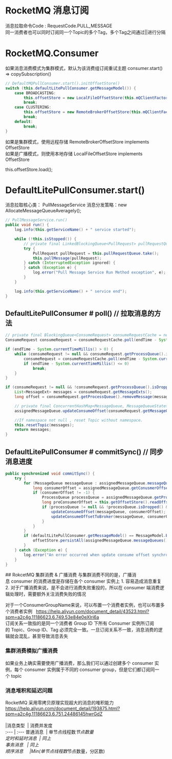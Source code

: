 # RocketMQ 消息订阅
消息拉取命令Code : RequestCode.PULL_MESSAGE  
同一消费者也可以同时订阅同一个Topic的多个Tag，多个Tag之间通过||进行分隔

# RocketMQ.Consumer 
如果消息消费模式为集群模式，默认为该消费组订阅重试主题 consumer.start() => copySubscription()
```java
// DefaultMQPullConsumer.start().initOffsetStore()
switch (this.defaultLitePullConsumer.getMessageModel()) {
    case BROADCASTING:
        this.offsetStore = new LocalFileOffsetStore(this.mQClientFactory, this.defaultLitePullConsumer.getConsumerGroup());
        break;
    case CLUSTERING:
        this.offsetStore = new RemoteBrokerOffsetStore(this.mQClientFactory, this.defaultLitePullConsumer.getConsumerGroup());
        break;
    default:
        break;
}
```
如果是集群模式，使用远程存储 RemoteBrokerOffsetStore implements OffsetStore  
如果是广播模式，则使用本地存储 LocalFileOffsetStore implements OffsetStore 

this.offsetStore.load();

# DefaultLitePullConsumer.start()
消息拉取核心类： PullMessageService
消息分发策略：new AllocateMessageQueueAveragely();
```java
// PullMessageService.run()
public void run() {
    log.info(this.getServiceName() + " service started");

    while (!this.isStopped()) {
        // private final LinkedBlockingQueue<PullRequest> pullRequestQueue = new LinkedBlockingQueue<PullRequest>();
        try {
            PullRequest pullRequest = this.pullRequestQueue.take();
            this.pullMessage(pullRequest);
        } catch (InterruptedException ignored) {
        } catch (Exception e) {
            log.error("Pull Message Service Run Method exception", e);
        }
    }

    log.info(this.getServiceName() + " service end");
}
```

## DefaultLitePullConsumer # poll() // 拉取消息的方法
```java
// private final BlockingQueue<ConsumeRequest> consumeRequestCache = new LinkedBlockingQueue<ConsumeRequest>();
ConsumeRequest consumeRequest = consumeRequestCache.poll(endTime - System.currentTimeMillis(), TimeUnit.MILLISECONDS);

if (endTime - System.currentTimeMillis() > 0) {
    while (consumeRequest != null && consumeRequest.getProcessQueue().isDropped()) {
        consumeRequest = consumeRequestCache.poll(endTime - System.currentTimeMillis(), TimeUnit.MILLISECONDS);
        if (endTime - System.currentTimeMillis() <= 0)
            break;
    }
}

if (consumeRequest != null && !consumeRequest.getProcessQueue().isDropped()) {
    List<MessageExt> messages = consumeRequest.getMessageExts();
    long offset = consumeRequest.getProcessQueue().removeMessage(messages);

    // private final ConcurrentHashMap<MessageQueue, MessageQueueState> assignedMessageQueueState;
    assignedMessageQueue.updateConsumeOffset(consumeRequest.getMessageQueue(), offset);

    //If namespace not null , reset Topic without namespace.
    this.resetTopic(messages);
    return messages;
}
```

## DefaultLitePullConsumer # commitSync() // 同步消息进度
```java
public synchronized void commitSync() {
    try {
        for (MessageQueue messageQueue : assignedMessageQueue.messageQueues()) {
            long consumerOffset = assignedMessageQueue.getConusmerOffset(messageQueue);
            if (consumerOffset != -1) {
                ProcessQueue processQueue = assignedMessageQueue.getProcessQueue(messageQueue);
                long preConsumerOffset = this.getOffsetStore().readOffset(messageQueue, ReadOffsetType.READ_FROM_MEMORY);
                if (processQueue != null && !processQueue.isDropped() && consumerOffset != preConsumerOffset) {
                    updateConsumeOffset(messageQueue, consumerOffset);
                    updateConsumeOffsetToBroker(messageQueue, consumerOffset, false);
                }
            }
        }
        if (defaultLitePullConsumer.getMessageModel() == MessageModel.BROADCASTING) {
            offsetStore.persistAll(assignedMessageQueue.messageQueues());
        }
    } catch (Exception e) {
        log.error("An error occurred when update consume offset synchronously.", e);
    }
}
```

## RokcetMQ 集群消费 & 广播消费
与集群消费不同的是，广播消息 consumer 的消费进度是存储在各个 consumer 实例上
1. 容易造成消息重复
2. 对于广播消费来说，是不会进行消费失败重投的，所以在 consumer 端消费逻辑处理时，需要额外关注消费失败的情况

对于一个ConsumerGroupName来说，可以布置一个消费者实例，也可以布置多个消费者实例  
https://help.aliyun.com/document_detail/43523.html?spm=a2c4g.11186623.6.749.53e84e0eXIri6a  
订阅关系一致指的是同一个消费者 Group ID 下所有 Consumer 实例所订阅的 Topic、Group ID、Tag 必须完全一致。一旦订阅关系不一致，消息消费的逻辑就会混乱，甚至导致消息丢失  

### 集群消费模拟广播消费
如果业务上确实需要使用广播消费，那么我们可以通过创建多个 consumer 实例，每个 consumer 实例属于不同的 consumer group，但是它们都订阅同一个 topic

### 消息堆积和延迟问题
RocketMQ 采用零拷贝原理实现超大的消息的堆积能力  
https://help.aliyun.com/document_detail/193875.html?spm=a2c4g.11186623.6.751.24486145hwrGdZ  
<br/>
|消息类型       | 消费并发度   
:---           | :---
普通消息        | 单节点线程数*节点数量  
定时和延时消息  | 同上  
事务消息        | 同上  
顺序消息        |Min(单节点线程数*节点数量，分区数)  









